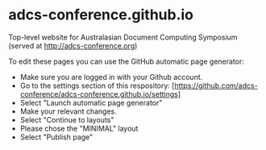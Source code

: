 # adcs-conference.github.io
Top-level website for Australasian Document Computing Symposium (served at http://adcs-conference.org)

To edit these pages you can use the GitHub automatic page generator:
* Make sure you are logged in with your Github account.
* Go to the settings section of this respository: [https://github.com/adcs-conference/adcs-conference.github.io/settings]
* Select "Launch automatic page generator"
* Make your relevant changes.
* Select "Continue to layouts"
* Please chose the "MINIMAL" layout
* Select "Publish page"
